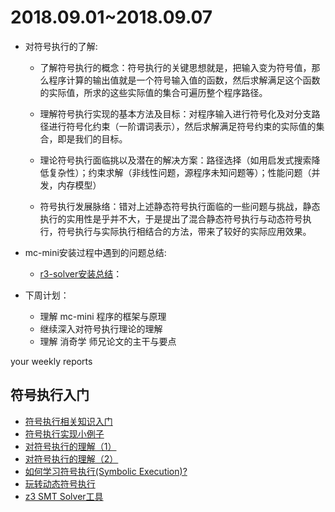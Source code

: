# 2018.09.01~2018.09.07

- 对符号执行的了解:

	- 了解符号执行的概念：符号执行的关键思想就是，把输入变为符号值，那么程序计算的输出值就是一个符号输入值的函数，然后求解满足这个函数的实际值，所求的这些实际值的集合可遍历整个程序路径。
	
	- 理解符号执行实现的基本方法及目标：对程序输入进行符号化及对分支路径进行符号化约束（一阶谓词表示），然后求解满足符号约束的实际值的集合，即是我们的目标。
	- 理论符号执行面临挑以及潜在的解决方案：路径选择（如用启发式搜索降低复杂性）；约束求解（非线性问题，源程序未知问题等）；性能问题（并发，内存模型）
	- 符号执行发展脉络：错对上述静态符号执行面临的一些问题与挑战，静态执行的实用性是乎并不大，于是提出了混合静态符号执行与动态符号执行，符号执行与实际执行相结合的方法，带来了较好的实际应用效果。

- mc-mini安装过程中遇到的问题总结:

	- [r3-solver安装总结](https://github.com/chaowe/research-analysis/wiki/mc-mini-安装配置与遇到的问题总结)：


- 下周计划：

	- 理解 mc-mini 程序的框架与原理
	- 继续深入对符号执行理论的理解
	- 理解 消奇学 师兄论文的主干与要点


your weekly reports

## 符号执行入门
- [符号执行相关知识入门](https://zhuanlan.zhihu.com/p/26927127)
- [符号执行实现小例子](http://kqueue.org/blog/2015/05/26/mini-mc/)
- [对符号执行的理解（1）](https://zhuanlan.zhihu.com/p/42831910)
- [对符号执行的理解（2）](https://zhuanlan.zhihu.com/p/42906225)
- [如何学习符号执行(Symbolic Execution)?](https://www.zhihu.com/question/38727250)
- [玩转动态符号执行](https://zhuanlan.zhihu.com/p/37205188)
- [z3 SMT Solver工具](https://github.com/Z3Prover/z3)
